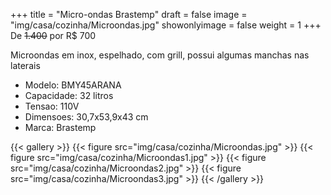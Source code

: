 +++
title = "Micro-ondas Brastemp"
draft = false
image = "img/casa/cozinha/Microondas.jpg"
showonlyimage = false
weight = 1
+++
De ~~1.400~~ por <span class="price">R$ 700</span>

<!--more-->

Microondas em inox, espelhado, com grill, possui algumas manchas nas laterais

- Modelo: BMY45ARANA
- Capacidade: 32 litros
- Tensao: 110V
- Dimensoes: 30,7x53,9x43 cm
- Marca: Brastemp


{{< gallery >}}
{{< figure src="img/casa/cozinha/Microondas.jpg" >}}
{{< figure src="img/casa/cozinha/Microondas1.jpg" >}}
{{< figure src="img/casa/cozinha/Microondas2.jpg" >}}
{{< figure src="img/casa/cozinha/Microondas3.jpg" >}}
{{< /gallery >}}
